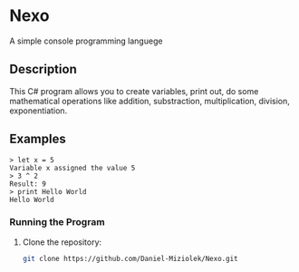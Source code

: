 # Nexo

A simple console programming languege

## Description

This C# program allows you to create variables, print out, do some mathematical operations like addition, substraction, multiplication, division, exponentiation.

## Examples

    > let x = 5
    Variable x assigned the value 5
    > 3 ^ 2
    Result: 9
    > print Hello World
    Hello World

  
   


### Running the Program

1. Clone the repository:

   ```bash
   git clone https://github.com/Daniel-Miziolek/Nexo.git
